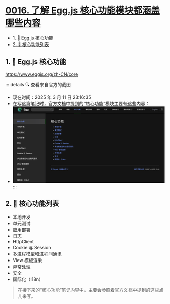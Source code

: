 # [0016. 了解 Egg.js 核心功能模块都涵盖哪些内容](https://github.com/Tdahuyou/TNotes.egg/tree/main/notes/0016.%20%E4%BA%86%E8%A7%A3%20Egg.js%20%E6%A0%B8%E5%BF%83%E5%8A%9F%E8%83%BD%E6%A8%A1%E5%9D%97%E9%83%BD%E6%B6%B5%E7%9B%96%E5%93%AA%E4%BA%9B%E5%86%85%E5%AE%B9)

<!-- region:toc -->
- [1. 🔗 Egg.js 核心功能](#1--eggjs-核心功能)
- [2. 📒 核心功能列表](#2--核心功能列表)
<!-- endregion:toc -->

## 1. 🔗 Egg.js 核心功能

https://www.eggjs.org/zh-CN/core

::: details 🔍 查看来自官方的截图
- 现在时间：2025 年 3 月 11 日 23:16:35
- 在写这篇笔记时，官方文档中提到的“核心功能”模块主要有这些内容：
- ![](assets/2025-03-11-23-17-09.png)
:::

## 2. 📒 核心功能列表

- 本地开发
- 单元测试
- 应用部署
- 日志
- HttpClient
- Cookie 与 Session
- 多进程模型和进程间通讯
- View 模板渲染
- 异常处理
- 安全
- 国际化（I18n）

> 在接下来的“核心功能”笔记内容中，主要会参照着官方文档中提到的这些点儿来写。
